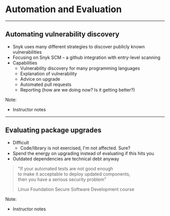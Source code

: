 <!-- .slide: data-background-image="./content/images/appsec-icon.svg" data-background-size="7%" data-background-position="right 2% top 2%"-->

# Automation and Evaluation

--- 

## Automating vulnerability discovery

- Snyk uses many different strategies to discover publicly known vulnerabilities <!-- .element: style="font-size:0.8em"-->
- Focusing on Snyk SCM – a github integration with entry-level scanning <!-- .element: style="font-size:0.8em"-->
- Capabilities <!-- .element: style="font-size:0.8em"-->
  - Vulnerability discovery for many programming languages <!-- .element: style="font-size:0.8em"-->
  - Explanation of vulnerability <!-- .element: style="font-size:0.8em"-->
  - Advice on upgrade <!-- .element: style="font-size:0.8em"-->
  - Automated pull requests <!-- .element: style="font-size:0.8em"-->
  - Reporting (how are we doing now? Is it getting better?) <!-- .element: style="font-size:0.8em"-->

Note:

- Instructor notes

---

## Evaluating package upgrades

- Difficult <!-- .element: style="font-size:0.8em"-->
  - Code/library is not exercised, I'm not affected. Sure? <!-- .element: style="font-size:0.8em"-->
- Spend the energy on upgrading instead of evaluating if this hits you <!-- .element: style="font-size:0.8em"-->
- Outdated dependencies are technical debt anyway <!-- .element: style="font-size:0.8em"-->

> "If your automated tests are not good enough<br>
> to make it acceptable to deploy updated components,<br>
> then you have a serious security problem" <!-- .element: style="font-size:0.6em"-->
> <div>Linux Foundation Secure Software Development course <!-- .element: style="font-size:0.4em;"--> </div>


Note:

- Instructor notes
